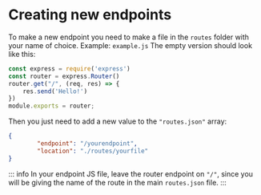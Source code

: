 # Creating new endpoints

To make a new endpoint you need to make a file in the `routes` folder with your name of choice. Example: `example.js`
The empty version should look like this:
    
```js
const express = require('express')
const router = express.Router()
router.get("/", (req, res) => {
    res.send('Hello!')
})
module.exports = router;
```

Then you just need to add a new value to the `"routes.json"` array:
```json
{
        "endpoint": "/yourendpoint",
        "location": "./routes/yourfile"
}
```

::: info
In your endpoint JS file, leave the router endpoint on `"/"`, since you will be giving the name of the route in the main `routes.json` file.
:::